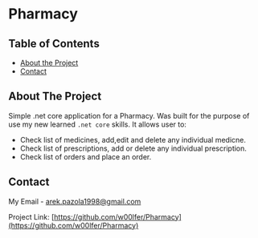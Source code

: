 # Pharmacy

<!-- TABLE OF CONTENTS -->
## Table of Contents

* [About the Project](#about-the-project)
* [Contact](#contact)



<!-- ABOUT THE PROJECT -->
## About The Project
Simple .net core application for a Pharmacy. Was built for the purpose of use my new learned ```.net core``` skills. It allows user to:
* Check list of medicines, add,edit and delete any individual medicne.
* Check list of prescriptions, add or delete any individual prescription.
* Check list of orders and place an order.

<!-- CONTACT -->
## Contact

My Email  - arek.pazola1998@gmail.com

Project Link: [https://github.com/w00lfer/Pharmacy](https://github.com/w00lfer/Pharmacy)

